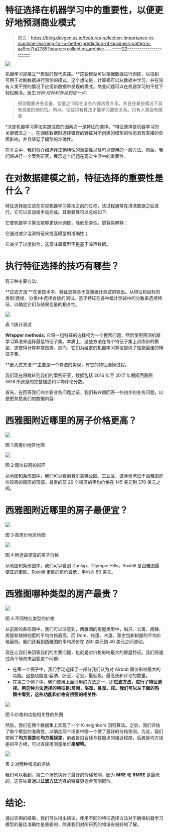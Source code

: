 # 特征选择在机器学习中的重要性，以便更好地预测商业模式

> 原文：<https://blog.devgenius.io/features-selection-importance-in-machine-learning-for-a-better-prediction-of-business-patterns-aa9ee7fa2785?source=collection_archive---------22----------------------->

![](img/a34211944206e6fba3fcd7862214a23e.png)

机器学习是建立**模型的现代实践。**这些模型可以根据数据进行训练，以找到可用于对新数据进行预测的模式。这个想法是，计算机可以从数据中学习，并在没有人类干预的情况下应用新数据中发现的模式。商业问题可以在机器学习的干扰下轻松解决。医生*丹科·尼科利茨谈到这一点*:

> 预测需要许多变量，变量之间存在复杂的非线性关系，并且在某些情况下具有高度的随机性。所以，往往只有算法才能学习那些关系。只有人类会有困难

*决定机器学习算法实施成败的因素之一是特征的选择。*特征选择是机器学习的关键概念之一。在训练数据时选择错误的特征对所创建的模型的性能具有直接的负面影响，并且降低了模型的准确性。

在本文中，我们将介绍选择正确特性的重要性以及可以使用的一般方法。然后，我们将进行一个案例研究，展示这个问题在现实生活中的重要性。

# **在对数据建模之前，特征选择的重要性是什么？**

特征选择是应该在实现机器学习算法之前的过程，该过程通常在清洗数据之后进行。它可以自动或手动完成。其重要性可以总结如下:

它使机器学习算法能够更快地训练，降低复杂性，更容易解释；

它通过减少混淆特征来提高模型的准确性；

它减少了过度拟合，这意味着模型不是基于噪声数据。

# **执行特征选择的技巧有哪些？**

有三种主要方法:

**过滤方法:**在该技术中，特征选择基于变量统计测试的输出。从特征和目标的类型(连续、分类)中选择合适的测试。基于特征在各种统计测试中的分数来选择特征，以确定它们与结果变量的相关性。

![](img/9a2e000ae00665e7956dd2ce7bf1dbfa.png)

表 1:统计测试

**Wrapper methods:** 它将一组特征的选择视为一个搜索问题，然后使用预测机器学习算法来选择最佳特征子集。本质上，这些方法在每个特征子集上训练新的模型，这使得计算非常昂贵。然而，它们为给定的机器学习算法提供了性能最佳的特征子集。

**嵌入式方法:**主要是一个算法的实现，有它的特征选择过程。

我们现在将跳转到我们的案例研究，数据包括 2016 年至 2017 年期间西雅图 3818 所房屋的完整描述和平均评论分数。

首先，在回答我们的主要业务问题之前，我们有兴趣回答一些初步的业务问题，以便更熟悉我们的数据内容:

# **西雅图附近哪里的房子价格更高？**

![](img/0a186edc31c9aefc5e4c1ee5d68e53de.png)

图 1:高房价地区地图

![](img/48e0bfcc9639a481fd1dc2e6fbcefb93.png)

图 2:房价较高的街区

从地图和条形图中，我们可以看到费尔蒙特公园、工业区、波蒂奇湾位于西雅图房价较高的街区的顶部。最贵的前 20 个街区的平均价格在 145 美元到 370 美元之间。

# **西雅图附近哪里的房子最便宜？**

![](img/7ffeba48857c7fca36f86c59860307f7.png)

图 3:高房价地区地图

![](img/9acdae2f44ac6d962130d91cca6d57d4.png)

图 4:附近最便宜的房子价格

从地图和条形图中，我们可以看到 Dunlap，Olympic Hills，Roxhill 是西雅图最便宜的街区。Roxhill 街区的房价最低，平均为 60 美元。

# 西雅图哪种类型的房产最贵？

![](img/ce1635271d1e04c67293011a025b4984.png)

图 4:不同物业类型的价格

从前面的条形图中，我们可以注意到，西雅图的房屋类型中，船只、公寓、阁楼、房屋和联排别墅的平均价格最高，而 Dom、帐篷、木屋、蒙古包和树屋的平均价格最低。我们还看到西雅图的平均房价在 280 美元到 40 美元之间波动。

现在让我们来回答我们的主要问题，也就是对价格影响最大的房屋特征。我们将通过两个场景来回答这个问题:

*   在第一个例子中，我们手动选择了一部分我们认为对 Airbnb 房价影响最大的功能。这些功能是:容纳，卧室，浴室，最低夜，最高夜和评论的数量。
*   在第二个例子中，我们使用上面引用的方法之一，即**过滤方法，进行了特征选择。用这种方法选择的特征是:房间、浴室、卧室、床。我们可以从下面的热图中看到，这些功能和价格有很强的相关性:**

![](img/e9232e048c4a8379d5e74f157ac1727b.png)

图 5:价格和功能相关性的热图

然后，我们在两个数据集上实现了一个 K-neighbors 回归算法。之后，我们评估了每个模型的准确性，以确定两个场景中哪一个做了最好的价格预测。为此，我们使用了**均方误差**和**均方根误差**，前者是拟合线与数据点的接近程度，后者是均方误差的平方根，可以直接用测量单位**来解释。**

![](img/fdadf94e49c53b44c8768d83c421d429.png)

表 2:对两种情况的评估

我们可以看到，第二个场景执行了最好的价格预测，因为 **MSE** 和 **RMSE** 是最低的，这意味着通过**过滤方法**选择的特征更适合预测房价。

# 结论:

通过实例的结果，我们可以得出结论，使用不同的特征选择方法对于确保机器学习模型的最佳准确性是重要的，除非我们对所研究的领域有极好的了解。